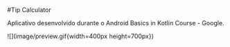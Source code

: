 #Tip Calculator

Aplicativo desenvolvido durante o Android Basics in Kotlin Course - Google.

![](image/preview.gif{width=400px height=700px})

